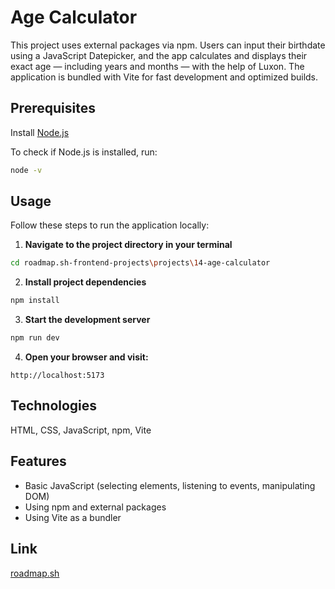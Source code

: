 # Age Calculator

This project uses external packages via npm. Users can input their birthdate using a JavaScript Datepicker, and the app calculates and displays their exact age — including years and months — with the help of Luxon.
The application is bundled with Vite for fast development and optimized builds.

## Prerequisites

Install [Node.js](https://nodejs.org/)

To check if Node.js is installed, run:

```sh
node -v
```

## Usage

Follow these steps to run the application locally:

1. **Navigate to the project directory in your terminal**

```sh
cd roadmap.sh-frontend-projects\projects\14-age-calculator
```

2. **Install project dependencies**

```sh
npm install
```

3. **Start the development server**

```sh
npm run dev
```

4. **Open your browser and visit:**

```
http://localhost:5173
```

## Technologies

HTML, CSS, JavaScript, npm, Vite

## Features

- Basic JavaScript (selecting elements, listening to events, manipulating DOM)
- Using npm and external packages
- Using Vite as a bundler

## Link

[roadmap.sh](https://roadmap.sh/projects/age-calculator)
